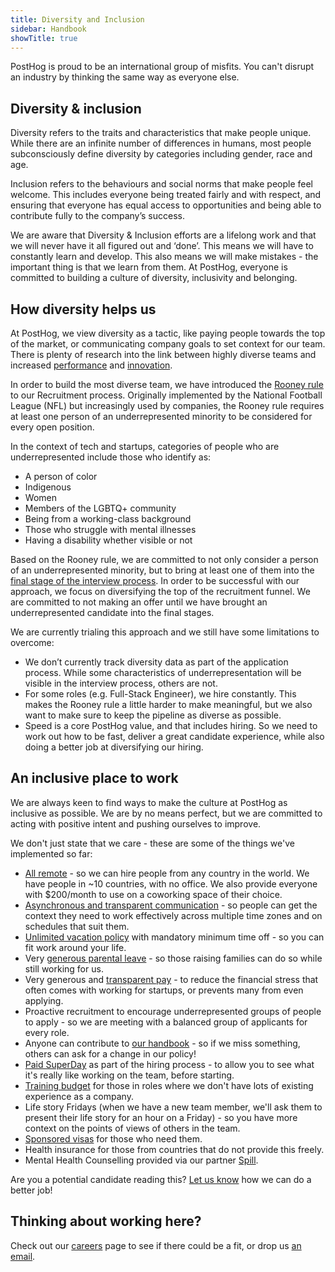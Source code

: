```yaml
---
title: Diversity and Inclusion
sidebar: Handbook
showTitle: true
---
```


PostHog is proud to be an international group of misfits. You can't disrupt an industry by thinking the same way as everyone else.

## Diversity & inclusion

Diversity refers to the traits and characteristics that make people unique. While there are an infinite number of differences in humans, most people subconsciously define diversity by categories including gender, race and age.

Inclusion refers to the behaviours and social norms that make people feel welcome. This includes everyone being treated fairly and with respect, and ensuring that everyone has equal access to opportunities and being able to contribute fully to the company’s success.  

We are aware that Diversity & Inclusion  efforts are a lifelong work and that we will never have it all figured out and ‘done’. This means we will have to constantly learn and develop. This also means we will make mistakes - the important thing is that we learn from them. At PostHog, everyone is committed to building a culture of diversity, inclusivity and belonging.


## How diversity helps us

At PostHog, we view diversity as a tactic, like paying people towards the top of the market, or communicating company goals to set context for our team. There is plenty of research into the link between highly diverse teams and increased [performance](https://www.ucdenver.edu/docs/librariesprovider68/default-document-library/jmna-articles-bonuscontent-2.pdf?Status=Temp&sfvrsn=84c0fb9_2) and [innovation](https://www.bcg.com/en-us/publications/2018/how-diverse-leadership-teams-boost-innovation). 

In order to build the most diverse team, we have introduced the [Rooney rule](https://en.wikipedia.org/wiki/Rooney_Rule) to our Recruitment process. Originally implemented by the National Football League (NFL) but increasingly used by companies, the Rooney rule requires at least one person of an underrepresented minority to be considered for every open position.

In the context of tech and startups, categories of people who are underrepresented include those who identify as: 
* A person of color
* Indigenous
* Women
* Members of the LGBTQ+ community
* Being from a working-class background
* Those who struggle with mental illnesses
* Having a disability whether visible or not

Based on the Rooney rule, we are committed to not only consider a person of an underrepresented minority, but to bring at least one of them into the [final stage of the interview process](/handbook/people/hiring-process/#posthog-superday). In order to be successful with our approach, we focus on diversifying the top of the recruitment funnel. We are committed to not making an offer until we have brought an underrepresented candidate into the final stages. 

We are currently trialing this approach and we still have some limitations to overcome:
* We don’t currently track diversity data as part of the application process. While some characteristics of underrepresentation will be visible in the interview process, others are not. 
* For some roles (e.g. Full-Stack Engineer), we hire constantly. This makes the Rooney rule a little harder to make meaningful, but we also want to make sure to keep the pipeline as diverse as possible. 
* Speed is a core PostHog value, and that includes hiring. So we need to work out how to be fast, deliver a great candidate experience, while also doing a better job at diversifying our hiring.  

## An inclusive place to work

We are always keen to find ways to make the culture at PostHog as inclusive as possible. We are by no means perfect, but we are committed to acting with positive intent and pushing ourselves to improve. 

We don't just state that we care - these are some of the things we've implemented so far:

* [All remote](/handbook/company/team) - so we can hire people from any country in the world. We have people in ~10 countries, with no office. We also provide everyone  with $200/month to use on a coworking space of their choice.
* [Asynchronous and transparent communication](/handbook/company/communication) - so people can get the context they need to work effectively across multiple time zones and on schedules that suit them.
* [Unlimited vacation policy](/handbook/people/time-off/#permissionless-time-off) with mandatory minimum time off - so you can fit work around your life.
* Very [generous parental leave](/handbook/people/time-off/#parental-leave) - so those raising families can do so while still working for us.
* Very generous and [transparent pay](/handbook/people/compensation) - to reduce the financial stress that often comes with working for startups, or prevents many from even applying.
* Proactive recruitment to encourage underrepresented groups of people to apply - so we are meeting with a balanced group of applicants for every role.
* Anyone can contribute to [our handbook](/handbook/) - so if we miss something, others can ask for a change in our policy!
* [Paid SuperDay](/careers#the-process) as part of the hiring process - to allow you to see what it's really like working on the team, before starting.
* [Training budget](/handbook/people/training#training-budget) for those in roles where we don't have lots of existing experience as a company.
* Life story Fridays (when we have a new team member, we'll ask them to present their life story for an hour on a Friday) - so you have more context on the points of views of others in the team.
* [Sponsored visas](/handbook/people/hiring-process#visa-sponsorship) for those who need them.
* Health insurance for those from countries that do not provide this freely.
* Mental Health Counselling provided via our partner [Spill](https://www.spill.chat/). 

Are you a potential candidate reading this? [Let us know](mailto:careers@posthog.com) how we can do a better job!

## Thinking about working here?

Check out our [careers](/careers) page to see if there could be a fit, or drop us [an email](careers@posthog.com).
